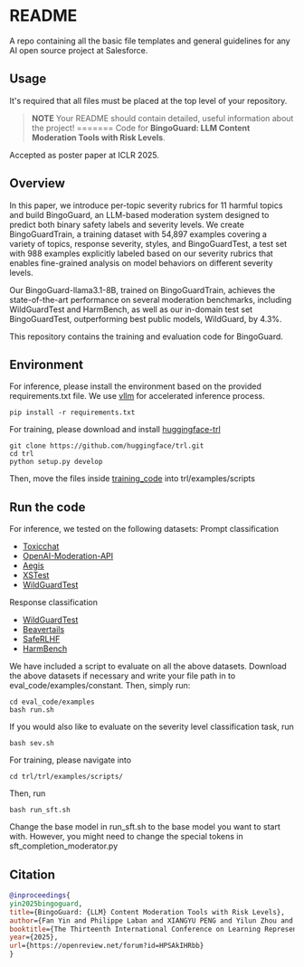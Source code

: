 # README

A repo containing all the basic file templates and general guidelines for any AI open source project at Salesforce.

## Usage

It's required that all files must be placed at the top level of your repository.

> **NOTE** Your README should contain detailed, useful information about the project!
=======
Code for **BingoGuard: LLM Content Moderation Tools with Risk Levels**.

Accepted as poster paper at ICLR 2025.

## Overview
In this paper, we introduce per-topic severity rubrics for 11 harmful topics and build BingoGuard, an LLM-based moderation system designed to predict both binary safety labels and severity levels. We create BingoGuardTrain, a training dataset with 54,897 examples covering a variety of topics, response severity, styles, and BingoGuardTest, a test set with 988 examples explicitly labeled based on our severity rubrics that enables fine-grained analysis on model behaviors on different severity levels.

Our BingoGuard-llama3.1-8B, trained on BingoGuardTrain, achieves the state-of-the-art performance on several moderation benchmarks, including WildGuardTest and HarmBench, as well as our in-domain test set BingoGuardTest, outperforming best public models, WildGuard, by 4.3\%.

This repository contains the training and evaluation code for BingoGuard.

## Environment
For inference, please install the environment based on the provided requirements.txt file. We use [vllm](https://github.com/vllm-project/vllm) for accelerated inference process.
```shell
pip install -r requirements.txt
```

For training, please download and install [huggingface-trl](https://github.com/huggingface/trl)
```shell
git clone https://github.com/huggingface/trl.git
cd trl
python setup.py develop
```
Then, move the files inside [training_code](https://github.com/fanyin3639/bingoguard_initial/tree/main/training_code) into trl/examples/scripts

## Run the code
For inference, we tested on the following datasets:
Prompt classification
* [Toxicchat](https://huggingface.co/datasets/lmsys/toxic-chat)
* [OpenAI-Moderation-API](https://github.com/openai/moderation-api-release)
* [Aegis](https://huggingface.co/datasets/nvidia/Aegis-AI-Content-Safety-Dataset-1.0)
* [XSTest](https://github.com/paul-rottger/xstest)
* [WildGuardTest](https://huggingface.co/datasets/allenai/wildguardmix)

Response classification
* [WildGuardTest](https://huggingface.co/datasets/allenai/wildguardmix)
* [Beavertails](https://huggingface.co/datasets/PKU-Alignment/BeaverTails)
* [SafeRLHF](https://huggingface.co/datasets/PKU-Alignment/PKU-SafeRLHF)
* [HarmBench](https://www.harmbench.org/)

We have included a script to evaluate on all the above datasets. Download the above datasets if necessary and write your file path in to eval_code/examples/constant. Then, simply run:
```shell
cd eval_code/examples
bash run.sh
```

If you would also like to evaluate on the severity level classification task, run
```shell
bash sev.sh
```

For training, please navigate into

```shell
cd trl/trl/examples/scripts/
```

Then, run
```shell
bash run_sft.sh
```

Change the base model in run_sft.sh to the base model you want to start with. However, you might need to change the special tokens in sft_completion_moderator.py

## Citation
```bibtex
@inproceedings{
yin2025bingoguard,
title={BingoGuard: {LLM} Content Moderation Tools with Risk Levels},
author={Fan Yin and Philippe Laban and XIANGYU PENG and Yilun Zhou and Yixin Mao and Vaibhav Vats and Linnea Ross and Divyansh Agarwal and Caiming Xiong and Chien-Sheng Wu},
booktitle={The Thirteenth International Conference on Learning Representations},
year={2025},
url={https://openreview.net/forum?id=HPSAkIHRbb}
}
```